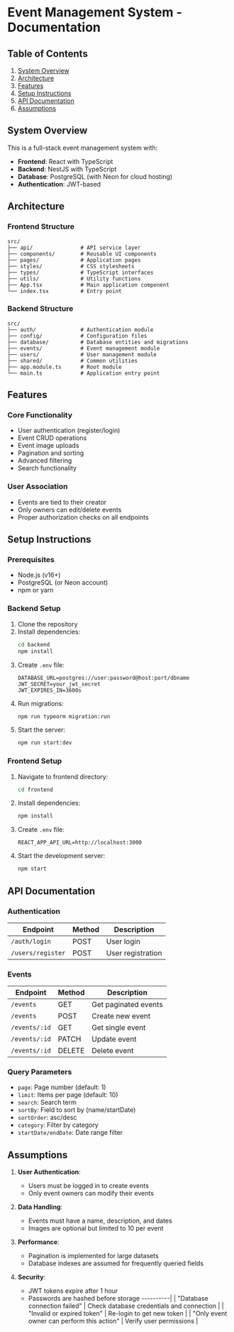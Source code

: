 # Event Management System - Documentation

## Table of Contents
1. [System Overview](#system-overview)
2. [Architecture](#architecture)
3. [Features](#features)
4. [Setup Instructions](#setup-instructions)
5. [API Documentation](#api-documentation)
6. [Assumptions](#assumptions)

## System Overview

This is a full-stack event management system with:
- **Frontend**: React with TypeScript
- **Backend**: NestJS with TypeScript
- **Database**: PostgreSQL (with Neon for cloud hosting)
- **Authentication**: JWT-based

## Architecture

### Frontend Structure
```
src/
├── api/               # API service layer
├── components/        # Reusable UI components
├── pages/             # Application pages
├── styles/            # CSS stylesheets
├── types/             # TypeScript interfaces
├── utils/             # Utility functions
├── App.tsx            # Main application component
└── index.tsx          # Entry point
```

### Backend Structure
```
src/
├── auth/              # Authentication module
├── config/            # Configuration files
├── database/          # Database entities and migrations
├── events/            # Event management module
├── users/             # User management module
├── shared/            # Common utilities
├── app.module.ts      # Root module
└── main.ts            # Application entry point
```

## Features

### Core Functionality
- User authentication (register/login)
- Event CRUD operations
- Event image uploads
- Pagination and sorting
- Advanced filtering
- Search functionality

### User Association
- Events are tied to their creator
- Only owners can edit/delete events
- Proper authorization checks on all endpoints

## Setup Instructions

### Prerequisites
- Node.js (v16+)
- PostgreSQL (or Neon account)
- npm or yarn

### Backend Setup
1. Clone the repository
2. Install dependencies:
   ```bash
   cd backend
   npm install
   ```
3. Create `.env` file:
   ```env
   DATABASE_URL=postgres://user:password@host:port/dbname
   JWT_SECRET=your_jwt_secret
   JWT_EXPIRES_IN=3600s
   ```
4. Run migrations:
   ```bash
   npm run typeorm migration:run
   ```
5. Start the server:
   ```bash
   npm run start:dev
   ```

### Frontend Setup
1. Navigate to frontend directory:
   ```bash
   cd frontend
   ```
2. Install dependencies:
   ```bash
   npm install
   ```
3. Create `.env` file:
   ```env
   REACT_APP_API_URL=http://localhost:3000
   ```
4. Start the development server:
   ```bash
   npm start
   ```

## API Documentation

### Authentication
| Endpoint       | Method | Description                |
|----------------|--------|----------------------------|
| `/auth/login`  | POST   | User login                 |
| `/users/register` | POST | User registration       |

### Events
| Endpoint       | Method | Description                |
|----------------|--------|----------------------------|
| `/events`      | GET    | Get paginated events       |
| `/events`      | POST   | Create new event           |
| `/events/:id`  | GET    | Get single event           |
| `/events/:id`  | PATCH  | Update event               |
| `/events/:id`  | DELETE | Delete event               |

### Query Parameters
- `page`: Page number (default: 1)
- `limit`: Items per page (default: 10)
- `search`: Search term
- `sortBy`: Field to sort by (name/startDate)
- `sortOrder`: asc/desc
- `category`: Filter by category
- `startDate/endDate`: Date range filter

## Assumptions

1. **User Authentication**:
   - Users must be logged in to create events
   - Only event owners can modify their events

2. **Data Handling**:
   - Events must have a name, description, and dates
   - Images are optional but limited to 10 per event

3. **Performance**:
   - Pagination is implemented for large datasets
   - Database indexes are assumed for frequently queried fields

4. **Security**:
   - JWT tokens expire after 1 hour
   - Passwords are hashed before storage
----------|
| "Database connection failed" | Check database credentials and connection |
| "Invalid or expired token" | Re-login to get new token |
| "Only event owner can perform this action" | Verify user permissions |
